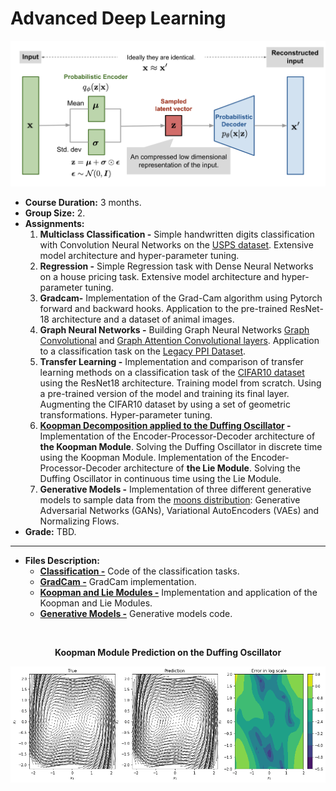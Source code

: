 # Advanced Deep Learning <a name="adl"></a>

<p align="center">
  <img src="../../images/vae.png" alt="VAE" width="550"/>
</p>

 - **Course Duration:** 3 months.
 - **Group Size:** 2.
 - **Assignments:**
    1. **Multiclass Classification -** Simple handwritten digits classification with Convolution Neural Networks on the [USPS dataset](https://www.csie.ntu.edu.tw/~cjlin/libsvmtools/datasets/multiclass/usps.bz2). Extensive model architecture and hyper-parameter tuning.
    2. **Regression -** Simple Regression task with Dense Neural Networks on a house pricing task. Extensive model architecture and hyper-parameter tuning.
    3. **Gradcam-** Implementation of the Grad-Cam algorithm using Pytorch forward and backward hooks. Application to the pre-trained ResNet-18 architecture and a dataset of animal images.
    4. **Graph Neural Networks -** Building Graph Neural Networks [Graph Convolutional](https://docs.dgl.ai/generated/dgl.nn.pytorch.conv.GraphConv.html) and [Graph Attention Convolutional layers](https://docs.dgl.ai/generated/dgl.nn.pytorch.conv.GATConv.html). Application to a classification task on the [Legacy PPI Dataset](https://docs.dgl.ai/en/0.6.x/_modules/dgl/data/ppi.html).
    5. **Transfer Learning -** Implementation and comparison of transfer learning methods on a classification task of the [CIFAR10 dataset](https://www.cs.toronto.edu/~kriz/cifar.html) using the ResNet18 architecture. Training model from scratch. Using a pre-trained version of the model and training its final layer. Augmenting the CIFAR10 dataset by using a set of geometric transformations. Hyper-parameter tuning.
    6.  **[Koopman Decomposition applied to the Duffing Oscillator](https://nicholasgeneva.com/deep-learning/koopman/dynamics/2020/05/30/intro-to-koopman.html) -** Implementation of the Encoder-Processor-Decoder architecture of **the Koopman Module**. Solving the Duffing Oscillator in discrete time using the Koopman Module. Implementation of the Encoder-Processor-Decoder architecture of **the Lie Module**. Solving the Duffing Oscillator in continuous time using the Lie Module.
    7.  **Generative Models -** Implementation of three different generative models to sample data from the [moons distribution](https://scikit-learn.org/stable/modules/generated/sklearn.datasets.make_moons.html): Generative Adversarial Networks (GANs), Variational AutoEncoders (VAEs) and Normalizing Flows.
- **Grade:** TBD.

---

- **Files Description:**
    - **[Classification -](https://github.com/EdouardVilain-Git/EdouardVilain-M2-DSBA/blob/main/3.%20Course%20Assignments/Advanced%20Deep%20Learning/classification.ipynb)** Code of the classification tasks.
    - **[GradCam -](https://github.com/EdouardVilain-Git/EdouardVilain-M2-DSBA/blob/main/3.%20Course%20Assignments/Advanced%20Deep%20Learning/gradcam.ipynb)** GradCam implementation.
    - **[Koopman and Lie Modules -](https://github.com/EdouardVilain-Git/EdouardVilain-M2-DSBA/blob/main/3.%20Course%20Assignments/Advanced%20Deep%20Learning/koopman.ipynb)** Implementation and application of the Koopman and Lie Modules.
    - **[Generative Models -](https://github.com/EdouardVilain-Git/EdouardVilain-M2-DSBA/blob/main/3.%20Course%20Assignments/Advanced%20Deep%20Learning/generative.ipynb)** Generative models code.

<br>

<p align="center">
  <b>Koopman Module Prediction on the Duffing Oscillator</b>
</p>

<p align="center">
    <img src="./images/koopmanpred.png" alt="clusters" width="800"/>
</p>
